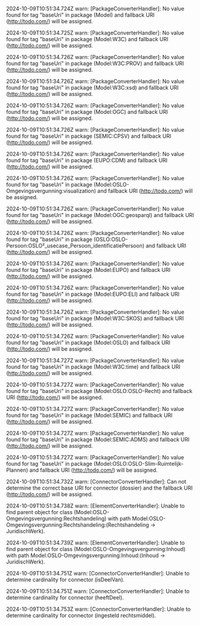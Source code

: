 2024-10-09T10:51:34.724Z warn: [PackageConverterHandler]: No value found for tag "baseUri" in package (Model) and fallback URI (http://todo.com/) will be assigned.

2024-10-09T10:51:34.725Z warn: [PackageConverterHandler]: No value found for tag "baseUri" in package (Model:W3C) and fallback URI (http://todo.com/) will be assigned.

2024-10-09T10:51:34.726Z warn: [PackageConverterHandler]: No value found for tag "baseUri" in package (Model:W3C:PROV) and fallback URI (http://todo.com/) will be assigned.

2024-10-09T10:51:34.726Z warn: [PackageConverterHandler]: No value found for tag "baseUri" in package (Model:W3C:xsd) and fallback URI (http://todo.com/) will be assigned.

2024-10-09T10:51:34.726Z warn: [PackageConverterHandler]: No value found for tag "baseUri" in package (Model:OGC) and fallback URI (http://todo.com/) will be assigned.

2024-10-09T10:51:34.726Z warn: [PackageConverterHandler]: No value found for tag "baseUri" in package (SEMIC:CPSV) and fallback URI (http://todo.com/) will be assigned.

2024-10-09T10:51:34.726Z warn: [PackageConverterHandler]: No value found for tag "baseUri" in package (EUPO:CDM) and fallback URI (http://todo.com/) will be assigned.

2024-10-09T10:51:34.726Z warn: [PackageConverterHandler]: No value found for tag "baseUri" in package (Model:OSLO-Omgevingsvergunning:visualization) and fallback URI (http://todo.com/) will be assigned.

2024-10-09T10:51:34.726Z warn: [PackageConverterHandler]: No value found for tag "baseUri" in package (Model:OGC:geosparql) and fallback URI (http://todo.com/) will be assigned.

2024-10-09T10:51:34.726Z warn: [PackageConverterHandler]: No value found for tag "baseUri" in package (OSLO:OSLO-Persoon:OSLO²_usecase_Persoon_identificatiePersoon) and fallback URI (http://todo.com/) will be assigned.

2024-10-09T10:51:34.726Z warn: [PackageConverterHandler]: No value found for tag "baseUri" in package (Model:EUPO) and fallback URI (http://todo.com/) will be assigned.

2024-10-09T10:51:34.726Z warn: [PackageConverterHandler]: No value found for tag "baseUri" in package (Model:EUPO:ELI) and fallback URI (http://todo.com/) will be assigned.

2024-10-09T10:51:34.726Z warn: [PackageConverterHandler]: No value found for tag "baseUri" in package (Model:W3C:SKOS) and fallback URI (http://todo.com/) will be assigned.

2024-10-09T10:51:34.726Z warn: [PackageConverterHandler]: No value found for tag "baseUri" in package (Model:OSLO) and fallback URI (http://todo.com/) will be assigned.

2024-10-09T10:51:34.727Z warn: [PackageConverterHandler]: No value found for tag "baseUri" in package (Model:W3C:time) and fallback URI (http://todo.com/) will be assigned.

2024-10-09T10:51:34.727Z warn: [PackageConverterHandler]: No value found for tag "baseUri" in package (Model:OSLO:OSLO-Recht) and fallback URI (http://todo.com/) will be assigned.

2024-10-09T10:51:34.727Z warn: [PackageConverterHandler]: No value found for tag "baseUri" in package (Model:SEMIC) and fallback URI (http://todo.com/) will be assigned.

2024-10-09T10:51:34.727Z warn: [PackageConverterHandler]: No value found for tag "baseUri" in package (Model:SEMIC:ADMS) and fallback URI (http://todo.com/) will be assigned.

2024-10-09T10:51:34.727Z warn: [PackageConverterHandler]: No value found for tag "baseUri" in package (Model:OSLO:OSLO-Slim-Ruimtelijk-Plannen) and fallback URI (http://todo.com/) will be assigned.

2024-10-09T10:51:34.732Z warn: [ConnectorConverterHandler]: Can not determine the correct base URI for connector (dossier) and the fallback URI (http://todo.com/) will be assigned.

2024-10-09T10:51:34.738Z warn: [ElementConverterHandler]: Unable to find parent object for class (Model:OSLO-Omgevingsvergunning:Rechtshandeling) with path Model:OSLO-Omgevingsvergunning:Rechtshandeling:(Rechtshandeling -> JuridischWerk).

2024-10-09T10:51:34.739Z warn: [ElementConverterHandler]: Unable to find parent object for class (Model:OSLO-Omgevingsvergunning:Inhoud) with path Model:OSLO-Omgevingsvergunning:Inhoud:(Inhoud -> JuridischWerk).

2024-10-09T10:51:34.751Z warn: [ConnectorConverterHandler]: Unable to determine cardinality for connector (isDeelVan).

2024-10-09T10:51:34.751Z warn: [ConnectorConverterHandler]: Unable to determine cardinality for connector (heeftDeel).

2024-10-09T10:51:34.753Z warn: [ConnectorConverterHandler]: Unable to determine cardinality for connector (ingesteld rechtsmiddel).

